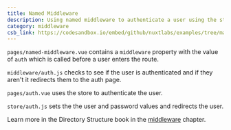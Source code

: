 ```yaml
---
title: Named Middleware
description: Using named middleware to authenticate a user using the store and allow them to visit a page once authenticated
category: middleware
csb_link: https://codesandbox.io/embed/github/nuxtlabs/examples/tree/master/middleware/named-middleware?fontsize=14&hidenavigation=1&module=%2Fpages%2Fnamed-middleware.vue&theme=dark&view=editor
---
```


<example-intro></example-intro>

`pages/named-middleware.vue` contains a `middleware` property with the value of `auth` which is called before a user enters the route.

`middleware/auth.js` checks to see if the user is authenticated and if they aren't it redirects them to the auth page.

`pages/auth.vue` uses the store to authenticate the user.

`store/auth.js` sets the the user and password values and redirects the user.

<base-alert type="next">

Learn more in the Directory Structure book in the [middleware](/docs/directory-structure/middleware#named-middleware) chapter.

</base-alert>

<code-sandbox :src="csb_link"></code-sandbox>
